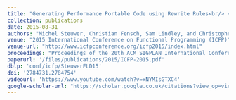 ```yaml
---
title: "Generating Performance Portable Code using Rewrite Rules<br/> <span style=\"font-size: 75%;\">From High-Level Functional Expressions to High-Performance OpenCL Code</span>"
collection: publications
date: 2015-08-31
authors: "Michel Steuwer, Christian Fensch, Sam Lindley, and Christophe Dubach"
venue: "2015 International Conference on Functional Programming (ICFP)"
venue-url: "http://www.icfpconference.org/icfp2015/index.html"
proceedings: "Proceedings of the 20th ACM SIGPLAN International Conference on Functional Programming, ICFP 2015, Vancouver, BC, Canada, September 1-3, 2015"
paperurl: '/files/publications/2015/ICFP-2015.pdf'
dblp: 'conf/icfp/SteuwerFLD15'
doi: '2784731.2784754'
videourl: 'https://www.youtube.com/watch?v=xNYMIsGTXC4'
google-scholar-url: "https://scholar.google.co.uk/citations?view_op=view_citation&hl=en&user=XdXJRZEAAAAJ&citation_for_view=XdXJRZEAAAAJ:UebtZRa9Y70C"
---
```

